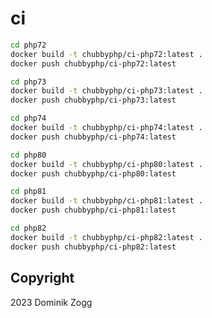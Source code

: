 # ci

```sh
cd php72
docker build -t chubbyphp/ci-php72:latest .
docker push chubbyphp/ci-php72:latest
```

```sh
cd php73
docker build -t chubbyphp/ci-php73:latest .
docker push chubbyphp/ci-php73:latest
```

```sh
cd php74
docker build -t chubbyphp/ci-php74:latest .
docker push chubbyphp/ci-php74:latest
```

```sh
cd php80
docker build -t chubbyphp/ci-php80:latest .
docker push chubbyphp/ci-php80:latest
```

```sh
cd php81
docker build -t chubbyphp/ci-php81:latest .
docker push chubbyphp/ci-php81:latest
```

```sh
cd php82
docker build -t chubbyphp/ci-php82:latest .
docker push chubbyphp/ci-php82:latest
```

## Copyright

2023 Dominik Zogg
